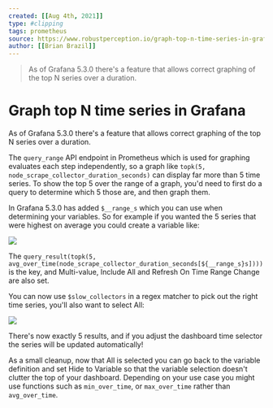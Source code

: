 ```yaml
---
created: [[Aug 4th, 2021]]
type: #clipping
tags: prometheus 
source: https://www.robustperception.io/graph-top-n-time-series-in-grafana
author: [[Brian Brazil]] 
---
```

> As of Grafana 5.3.0 there's a feature that allows correct graphing of the top N series over a duration.

# Graph top N time series in Grafana


As of Grafana 5.3.0 there's a feature that allows correct graphing of the top N series over a duration.

The `query_range` API endpoint in Prometheus which is used for graphing evaluates each step independently, so a graph like `topk(5, node_scrape_collector_duration_seconds)` can display far more than 5 time series. To show the top 5 over the range of a graph, you'd need to first do a query to determine which 5 those are, and then graph them.

In Grafana 5.3.0 has added `$__range_s` which you can use when determining your variables. So for example if you wanted the 5 series that were highest on average you could create a variable like:

[![](https://www.robustperception.io/wp-content/uploads/2018/10/Screenshot_2018-10-12_12-23-58-575x640.png)](https://www.robustperception.io/wp-content/uploads/2018/10/Screenshot_2018-10-12_12-23-58.png)

The `query_result(topk(5, avg_over_time(node_scrape_collector_duration_seconds[${__range_s}s])))` is the key, and Multi-value, Include All and Refresh On Time Range Change are also set.

You can now use `$slow_collectors` in a regex matcher to pick out the right time series, you'll also want to select All:

[![](https://www.robustperception.io/wp-content/uploads/2018/10/Screenshot_2018-10-11_12-07-21-640x620.png)](https://www.robustperception.io/wp-content/uploads/2018/10/Screenshot_2018-10-11_12-07-21.png)

There's now exactly 5 results, and if you adjust the dashboard time selector the series will be updated automatically!

As a small cleanup, now that All is selected you can go back to the variable definition and set Hide to Variable so that the variable selection doesn't clutter the top of your dashboard. Depending on your use case you might use functions such as `min_over_time`, or `max_over_time` rather than `avg_over_time`.
